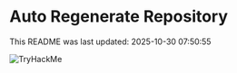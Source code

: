 # Auto Regenerate Repository

This README was last updated: 2025-10-30 07:50:55

 ![TryHackMe](https://tryhackme.com/badge/533634)